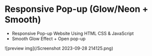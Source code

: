 # Responsive Pop-up (Glow/Neon + Smooth)
- Responsive Pop-up Website Using HTML CSS & JavaScript
- Smooth Glow Effect + Open pop-up
  
![preview img](/Screenshot 2023-09-28 214125.png)
